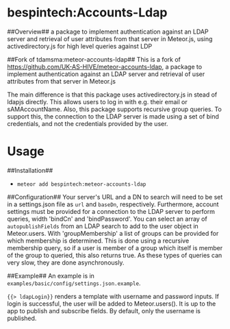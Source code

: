 bespintech:Accounts-Ldap
==
##Overview##
a package to implement authentication against an LDAP server and retrieval of user attributes from that server in Meteor.js, using activedirectory.js for high level queries against LDP

##Fork of tdamsma:meteor-accounts-ldap##
This is a fork of https://github.com/UK-AS-HIVE/meteor-accounts-ldap, a package to implement authentication against an LDAP server and retrieval of user attributes from that server in Meteor.js

The main difference is that this package uses activedirectory.js in stead of ldapjs directly. This allows users to log in with e.g. their email or sAMAccountName. Also, this package supports recursive group queries. To support this, the  connection to the LDAP server is made using a set of bind credentials, and not the credentials provided by the user.

Usage
==

##Installation##

* `meteor add bespintech:meteor-accounts-ldap`

##Configuration##
Your server's URL and a DN to search will need to be set in a settings.json file as `url` and `baseDn`, respectively. Furthermore, account settings must be provided for a connection to the LDAP server to perform queries, width 'bindCn' and 'bindPassword'. You can select an array of `autopublishFields` from an LDAP search to add to the user object in Meteor.users.
With 'groupMembership' a list of groups can be provided for which membership is determined. This is done using a recursive membership query, so if a user is member of a group which itself is member of the group to queried, this also returns true. As these types of queries can very slow, they are done asynchronously.

##Example##
An example is in `examples/basic/config/settings.json.example`.

`{{> ldapLogin}}` renders a template with username and password inputs. If login is successful, the user will be added to Meteor.users(). It is up to the app to publish and subscribe fields. By default, only the username is published.
